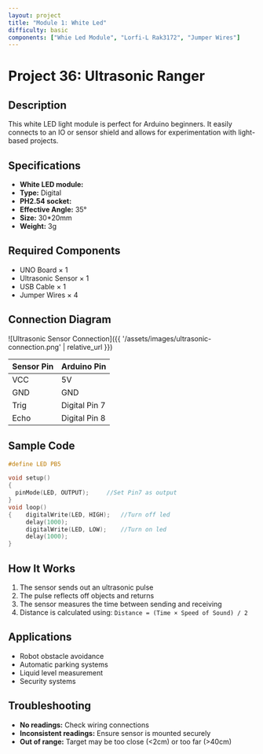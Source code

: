```yaml
---
layout: project
title: "Module 1: White Led"
difficulty: basic
components: ["Whie Led Module", "Lorfi-L Rak3172", "Jumper Wires"]
---
```


# Project 36: Ultrasonic Ranger

## **Description**
This white LED light module is perfect for Arduino beginners. It easily connects to an IO or sensor shield and allows for experimentation with light-based projects.

## **Specifications**
- **White LED module:**
- **Type:** Digital 
- **PH2.54 socket:**
- **Effective Angle:** 35°
- **Size:** 30*20mm
- **Weight:** 3g

## **Required Components**
- UNO Board × 1
- Ultrasonic Sensor × 1  
- USB Cable × 1
- Jumper Wires × 4

## **Connection Diagram**

![Ultrasonic Sensor Connection]({{ '/assets/images/ultrasonic-connection.png' | relative_url }})

| Sensor Pin | Arduino Pin |
|------------|-------------|
| VCC | 5V |
| GND | GND |
| Trig | Digital Pin 7 |
| Echo | Digital Pin 8 |

## **Sample Code**
```c
#define LED PB5

void setup()
{
  pinMode(LED, OUTPUT);     //Set Pin7 as output
}
void loop()
{    digitalWrite(LED, HIGH);   //Turn off led
     delay(1000);
     digitalWrite(LED, LOW);    //Turn on led
     delay(1000);
}
```

## **How It Works**
1. The sensor sends out an ultrasonic pulse
2. The pulse reflects off objects and returns
3. The sensor measures the time between sending and receiving
4. Distance is calculated using: `Distance = (Time × Speed of Sound) / 2`

## **Applications**
- Robot obstacle avoidance
- Automatic parking systems  
- Liquid level measurement
- Security systems

## **Troubleshooting**
- **No readings:** Check wiring connections
- **Inconsistent readings:** Ensure sensor is mounted securely
- **Out of range:** Target may be too close (<2cm) or too far (>40cm)
